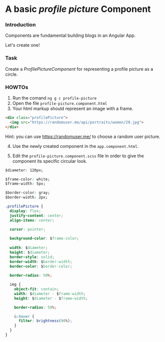A basic _profile picture_ Component
===================================

### Introduction

Components are fundamental building blogs in an Angular App.

Let's create one!

### Task

Create a _ProfilePictureComponent_ for representing a profile picture as a circle.

### HOWTOs

1. Run the comand `ng g c profile-picture`
2. Open the file `profile-picture.component.html`
3. Your html markup should represent an image with a frame.

```html
<div class="profilePicture">
  <img src="https://randomuser.me/api/portraits/women/29.jpg">
</div>
```

Hint: you can use https://randomuser.me/ to choose a random user picture.

4. Use the newly created component in the `app.component.html`.

5. Edit the `profile-picture.component.scss` file in order to give the component its specific circular look.

```css
$diameter: 120px;

$frame-color: white;
$frame-width: 5px;

$border-color: gray;
$border-width: 2px;

.profilePicture {
  display: flex;
  justify-content: center;
  align-items: center;
  
  cursor: pointer;

  background-color: $frame-color;
  
  width: $diameter;
  height: $diameter;
  border-style: solid;
  border-width: $border-width;
  border-color: $border-color;
  
  border-radius: 50%;

  img {
    object-fit: contain;
    width: $diameter - $frame-width;
    height: $diameter - $frame-width;

    border-radius: 50%;

    &:hover {
      filter: brightness(90%);
    }
  }
}
```

